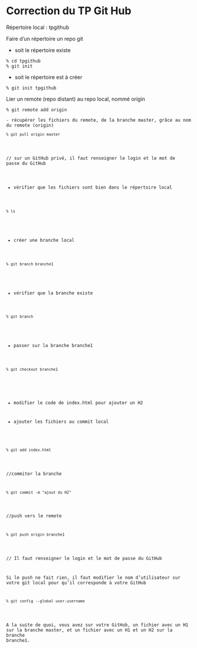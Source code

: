# Correction du TP Git Hub

Répertoire local : tpgithub

Faire d’un répertoire un repo git
- soit le répertoire existe
<pre><code>% cd tpgithub
% git init</code></pre>

- soit le répertoire est à créer
<pre><code>% git init tpgithub</code></pre>

Lier un remote (repo distant) au repo local, nommé origin
<pre><code>% git remote add origin <url du remote>

- récupérer les fichiers du remote, de la branche master, grâce au nom du remote (origin)
<pre><code>% git pull origin master</code></pre>

// sur un GitHub privé, il faut renseigner le login et le mot de passe du GitHub

- vérifier que les fichiers sont bien dans le répertoire local
<pre><code>% ls</code></pre>

- créer une branche local
<pre><code>% git branch branche1</code></pre>

- vérifier que la branche existe
<pre><code>% git branch</code></pre>

- passer sur la branche branche1
<pre><code>% git checkout branche1</code></pre>

- modifier le code de index.html pour ajouter un H2

- ajouter les fichiers au commit local
<pre><code>% git add index.html </code></pre>

//commiter la branche
<pre><code>% git commit -m "ajout du H2"</code></pre>

//push vers le remote
<pre><code>% git push origin branche1</code></pre>

// Il faut renseigner le login et le mot de passe du GitHub

Si le push ne fait rien, il faut modifier le nom d’utilisateur sur votre git local pour qu’il corresponde à votre GitHub
<pre><code>% git config --global user.username <nomUtilisateurGithub></code></pre>

A la suite de quoi, vous avez sur votre GitHub, un fichier avec un H1 sur la branche master, et un fichier avec un H1 et un H2 sur la branche branche1.
